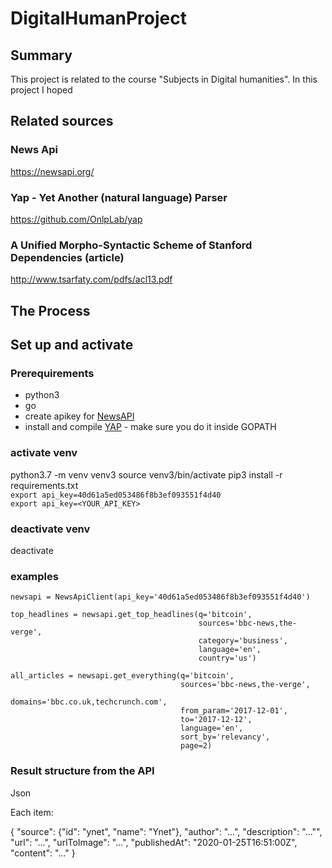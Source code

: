 # DigitalHumanProject

## Summary
This project is related to the course "Subjects in Digital humanities".
In this project I hoped 

## Related sources
### News Api
https://newsapi.org/
### Yap - Yet Another (natural language) Parser
https://github.com/OnlpLab/yap
### A Unified Morpho-Syntactic Scheme of Stanford Dependencies (article)
http://www.tsarfaty.com/pdfs/acl13.pdf

## The Process

## Set up and activate

### Prerequirements
* python3
* go
* create apikey for [NewsAPI](https://newsapi.org/)
* install and compile [YAP](https://github.com/OnlpLab/yap) - make sure you do it inside GOPATH

### activate venv

python3.7 -m venv venv3
source venv3/bin/activate
pip3 install -r requirements.txt
<br>
`export api_key=40d61a5ed053486f8b3ef093551f4d40`
<br>
`export api_key=<YOUR_API_KEY>`


### deactivate venv

deactivate

### examples

```
newsapi = NewsApiClient(api_key='40d61a5ed053486f8b3ef093551f4d40')

top_headlines = newsapi.get_top_headlines(q='bitcoin',
                                          sources='bbc-news,the-verge',
                                          category='business',
                                          language='en',
                                          country='us')

all_articles = newsapi.get_everything(q='bitcoin',
                                      sources='bbc-news,the-verge',
                                      domains='bbc.co.uk,techcrunch.com',
                                      from_param='2017-12-01',
                                      to='2017-12-12',
                                      language='en',
                                      sort_by='relevancy',
                                      page=2)
```
### Result structure from the API
Json

Each item:

{
    "source": {"id": "ynet", "name": "Ynet"}, 
    "author": "...", 
    "description": "..."", 
    "url": "...", 
    "urlToImage": "...", 
    "publishedAt": 
    "2020-01-25T16:51:00Z", 
    "content": "..."
}